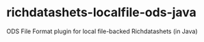 # richdatashets-localfile-ods-java
ODS File Format plugin for local file-backed Richdatashets (in Java)
